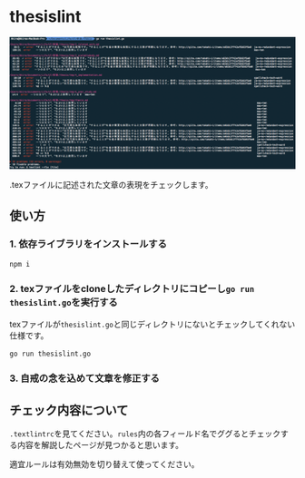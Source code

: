 # thesislint

![](./ss.png)

.texファイルに記述された文章の表現をチェックします。

## 使い方

### 1. 依存ライブラリをインストールする

```
npm i
```

### 2. texファイルをcloneしたディレクトリにコピーし`go run thesislint.go`を実行する
texファイルが`thesislint.go`と同じディレクトリにないとチェックしてくれない仕様です。

```
go run thesislint.go
```

### 3. 自戒の念を込めて文章を修正する

## チェック内容について
`.textlintrc`を見てください。`rules`内の各フィールド名でググるとチェックする内容を解説したページが見つかると思います。

適宜ルールは有効無効を切り替えて使ってください。
